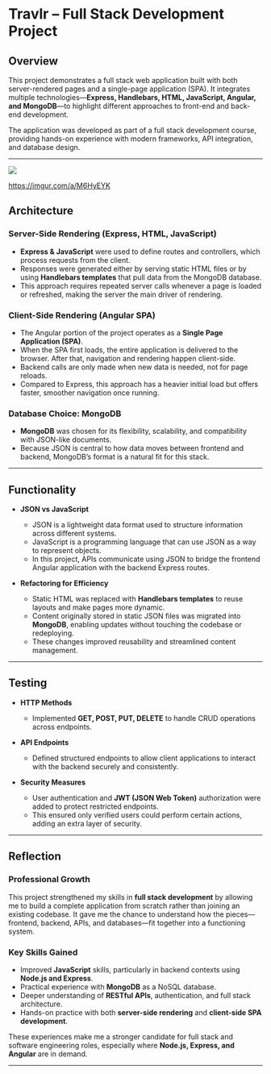 # Travlr – Full Stack Development Project  

## Overview  
This project demonstrates a full stack web application built with both server-rendered pages and a single-page application (SPA). It integrates multiple technologies—**Express, Handlebars, HTML, JavaScript, Angular, and MongoDB**—to highlight different approaches to front-end and back-end development.  

The application was developed as part of a full stack development course, providing hands-on experience with modern frameworks, API integration, and database design.  

---
<img src="https://imgur.com/a/M6HyEYK"/>


https://imgur.com/a/M6HyEYK

## Architecture  

### Server-Side Rendering (Express, HTML, JavaScript)  
- **Express & JavaScript** were used to define routes and controllers, which process requests from the client.  
- Responses were generated either by serving static HTML files or by using **Handlebars templates** that pull data from the MongoDB database.  
- This approach requires repeated server calls whenever a page is loaded or refreshed, making the server the main driver of rendering.  

### Client-Side Rendering (Angular SPA)  
- The Angular portion of the project operates as a **Single Page Application (SPA)**.  
- When the SPA first loads, the entire application is delivered to the browser. After that, navigation and rendering happen client-side.  
- Backend calls are only made when new data is needed, not for page reloads.  
- Compared to Express, this approach has a heavier initial load but offers faster, smoother navigation once running.  

### Database Choice: MongoDB  
- **MongoDB** was chosen for its flexibility, scalability, and compatibility with JSON-like documents.  
- Because JSON is central to how data moves between frontend and backend, MongoDB’s format is a natural fit for this stack.  

---

## Functionality  

- **JSON vs JavaScript**  
  - JSON is a lightweight data format used to structure information across different systems.  
  - JavaScript is a programming language that can use JSON as a way to represent objects.  
  - In this project, APIs communicate using JSON to bridge the frontend Angular application with the backend Express routes.  

- **Refactoring for Efficiency**  
  - Static HTML was replaced with **Handlebars templates** to reuse layouts and make pages more dynamic.  
  - Content originally stored in static JSON files was migrated into **MongoDB**, enabling updates without touching the codebase or redeploying.  
  - These changes improved reusability and streamlined content management.  

---

## Testing  

- **HTTP Methods**  
  - Implemented **GET, POST, PUT, DELETE** to handle CRUD operations across endpoints.  

- **API Endpoints**  
  - Defined structured endpoints to allow client applications to interact with the backend securely and consistently.  

- **Security Measures**  
  - User authentication and **JWT (JSON Web Token)** authorization were added to protect restricted endpoints.  
  - This ensured only verified users could perform certain actions, adding an extra layer of security.  

---

## Reflection  

### Professional Growth  
This project strengthened my skills in **full stack development** by allowing me to build a complete application from scratch rather than joining an existing codebase. It gave me the chance to understand how the pieces—frontend, backend, APIs, and databases—fit together into a functioning system.  

### Key Skills Gained  
- Improved **JavaScript** skills, particularly in backend contexts using **Node.js and Express**.  
- Practical experience with **MongoDB** as a NoSQL database.  
- Deeper understanding of **RESTful APIs**, authentication, and full stack architecture.  
- Hands-on practice with both **server-side rendering** and **client-side SPA development**.  

These experiences make me a stronger candidate for full stack and software engineering roles, especially where **Node.js, Express, and Angular** are in demand.  

---

 
